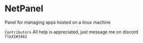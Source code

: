 # NetPanel
Panel for managing apps hosted on a linux machine



`Contributors` 
All help is appreciated, just message me on discord `flkXI#3462`
